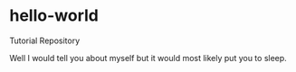 # hello-world
Tutorial Repository

Well I would tell you about myself but it would most likely put you to sleep.
